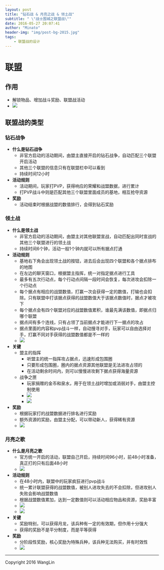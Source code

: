 ```yaml
---
layout: post
title: "钻石战 & 月亮之战 & 领土战"
subtitle: " \"战士围城之联盟战\""
date: 2016-05-27 20:07:41
author: "Minato"
header-img: "img/post-bg-2015.jpg"
tags:
    - 联盟战的设计
---
```


# 联盟

## 作用
* 解锁物品、增加战斗奖励、联盟战活动
* ![][pic9]    
    
## 联盟战的类型

### 钻石战争
* **什么是钻石战争**
    * 非官方启动的活动期间，由盟主直接开启的钻石战争，自动匹配三个联盟开启活动
    * 其他三个联盟的信息只有在联盟栏中可以看到
    * 持续时间12小时
* **活动规则**
    * 活动期间，玩家打PVP，获得响应的荣耀和战盟数据，进行累计
    * 打PVP战斗中则是匹配其他三个联盟里面成员的基地，相互抢夺资源
* **奖励**
    * 活动结束时根据战盟的数值排行，会得到钻石奖励
    
### 领土战
* **什么是领土战** 
    * 非官方启动的活动期间，由盟主对其他联盟宣战，自动匹配出同时宣战的其他三个联盟进行的领土战
    * 持续时间6个钟，活动一般1个钟内就可以所有据点打通
* **活动规则**
    * 基地右下角会出现领土战的按钮，进去后会出现四个联盟和各个据点排布的地图
    * 在左边的聊天窗口，根据盟主指挥，统一对指定据点进行工具
    * 最多有五次行动点，每个行动点间隔一段时间会恢复，每次进攻会扣除一个行动点
    * 每个据点有相应的战盟数值，打赢一次会获得一定的数值，打输也会扣除。只有联盟中打该据点获得的战盟数值大于该据点数值时，据点才被攻下
    * 每个据点会有四个联盟对应的战盟数值累积，谁最先满该数值，即据点归哪个联盟
    * 据点间有多个连线，只有占领了当前据点才能进行下一据点的攻占
    * 据点里面的内容和pvp战斗一样，自动搜寻对手，玩家可以自由选择对手，打赢不同对手获得的战盟数值都是不一样的
    * ![][pic7]
* **关键**
    * 盟主的指挥
        * 听盟主的统一指挥攻占据点，迅速形成包围圈
        * 只要形成包围圈，圈内的据点资源其他联盟是无法进攻占领的
        * 在活动剩余时间内，则可以慢慢进攻剩下据点获得海量资源
    * 战争之匣
        * 玩家捐赠的金币和泉水，用于在领土战时增加或消弱对手，由盟主控制使用
        * ![][pic2]
        * ![][pic3]
* **奖励**
    * 根据玩家打的战盟数据进行排名进行奖励
    * 额外资源的奖励，由盟主分配，可以带动新人，获得稀有资源
    * ![][pic5]
   
### 月亮之歌
* **什么是月亮之歌**
    * 官方统一开启的活动，联盟自己开启，持续时间96小时，前48小时准备，真正打的只有后面48小时
    * ![][pic8]
* **活动规则**
    * 在48小时内，联盟中的玩家疯狂进行pvp战斗
    * 统一累计联盟获得的战盟数值，被别人进攻失去的不会扣除，但进攻别人失败会影响战盟数值
    * 根据战盟数值累加，达到一定数值则可以活动相应物品和资源，奖励丰富
    * ![][pic4]  
    * ![][pic6]
* **关键**
    * 奖励特别，可以获得月龙，该兵种有一定的有效期，但作用十分强大
    * 获得的奖励不是平分制度，而是平等获得
* **奖励**
    * 分阶段性奖励，核心奖励为特殊兵种，该兵种无法购买，并有时效性            
    * ![][pic1]
    
    
    
    
    






[pic1]:../../../../img/post_game_design/pic1.jpg
[pic2]:../../../../img/post_game_design/pic2.jpg
[pic3]:../../../../img/post_game_design/pic3.jpg
[pic4]:../../../../img/post_game_design/pic4.jpg
[pic5]:../../../../img/post_game_design/pic5.jpg
[pic6]:../../../../img/post_game_design/pic6.jpg
[pic7]:../../../../img/post_game_design/pic7.jpg
[pic8]:../../../../img/post_game_design/pic8.jpg
[pic9]:../../../../img/post_game_design/pic9.jpg


-------

Copyright 2016 WangLin